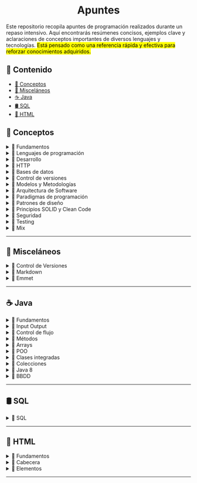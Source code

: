 <h1 align='center'>Apuntes</h1>

Este repositorio recopila apuntes de programación realizados durante un repaso intensivo. Aquí encontrarás resúmenes concisos, ejemplos clave y aclaraciones de conceptos importantes de diversos lenguajes y tecnologías. <mark>Está pensado como una referencia rápida y efectiva para reforzar conocimientos adquiridos.</mark>

<h2>📑 Contenido</h2>

- [🧠 Conceptos](#-conceptos)
- [🧩 Misceláneos](#-misceláneos)
- [☕ Java](#-java)
- [🛢️ SQL](#️-sql)
- [🩻 HTML](#-html)

## 🧠 Conceptos

<!-- Fundamentos -->
<details>
  <summary>📁 Fundamentos</summary>
  <ul>
    <li><a href="https://github.com/unainavarro/apuntes/blob/main/00-conceptos/01-fundamentos/01-introduccion.md">Introducción</a></li>
    <li><a href="https://github.com/unainavarro/apuntes/blob/main/00-conceptos/01-fundamentos/02-variables.md">Variables</a></li>
    <li><a href="https://github.com/unainavarro/apuntes/blob/main/00-conceptos/01-fundamentos/03-tipos_de_datos.md">Tipos de datos</a></li>
    <li><a href="https://github.com/unainavarro/apuntes/blob/main/00-conceptos/01-fundamentos/04-arrays.md">Arrays</a></li>
    <li><a href="https://github.com/unainavarro/apuntes/blob/main/00-conceptos/01-fundamentos/05-funciones.md">Funciones</a></li>
    <li><a href="https://github.com/unainavarro/apuntes/blob/main/00-conceptos/01-fundamentos/06-control_de_flujo.md">Control de flujo</a></li>
    <li><a href="https://github.com/unainavarro/apuntes/blob/main/00-conceptos/01-fundamentos/07-algoritmos.md">Algoritmos</a></li>
    <li><a href="https://github.com/unainavarro/apuntes/blob/main/00-conceptos/01-fundamentos/08-tipos_de_algoritmos.md">Tipos de algoritmos</a></li>
    <li><a href="https://github.com/unainavarro/apuntes/blob/main/00-conceptos/01-fundamentos/09-estructura_de_datos.md">Estructuras de datos</a></li>
  </ul>  
</details>
<!-- [FIN]Fundamentos -->

<!-- Lenguajes de Programación -->
<details>
  <summary>📁 Lenguajes de programación</summary>
  <ul>
    <li><a href="https://github.com/unainavarro/apuntes/blob/main/00-conceptos/02-lenguajes-de-programacion/01-lenguajes_de_programacion.md">Lenguajes de programación</a></li>
    <li><a href="https://github.com/unainavarro/apuntes/blob/main/00-conceptos/02-lenguajes-de-programacion/02-niveles.md">Niveles</a></li>
    <li><a href="https://github.com/unainavarro/apuntes/blob/main/00-conceptos/02-lenguajes-de-programacion/03-tipado.md">Tipado</a></li>
    <li><a href="https://github.com/unainavarro/apuntes/blob/main/00-conceptos/02-lenguajes-de-programacion/04-conversion.md">Conversión</a></li>
    <li><a href="https://github.com/unainavarro/apuntes/blob/main/00-conceptos/02-lenguajes-de-programacion/05-cliente_servidor.md">Cliente y Servidor</a></li>
    <li><a href="https://github.com/unainavarro/apuntes/blob/main/00-conceptos/02-lenguajes-de-programacion/06-entorno_de_desarrollo_integrado.md">Entorno de desarrollo integrado</a></li>
  </ul>  
</details>
<!-- [FIN]Lenguajes de Programación -->

<!-- Desarrollo -->
<details>
  <summary>📁 Desarrollo</summary>
  <ul>
    <li><a href="https://github.com/unainavarro/apuntes/blob/main/00-conceptos/03-desarrollo/01-tipos_de_desarrollo.md">Tipos de desarrollo</a></li>
    <li><a href="https://github.com/unainavarro/apuntes/blob/main/00-conceptos/03-desarrollo/02-areas_de_desarrollo_web.md">Áreas de desarrollo web</a></li>
    <li><a href="https://github.com/unainavarro/apuntes/blob/main/00-conceptos/03-desarrollo/03-navegadores.md">Navegadores</a></li>
    <li><a href="https://github.com/unainavarro/apuntes/blob/main/00-conceptos/03-desarrollo/04-servidores.md">Servidores</a></li>
    <li><a href="https://github.com/unainavarro/apuntes/blob/main/00-conceptos/03-desarrollo/05-cms.md">CMS</a></li>
    <li><a href="https://github.com/unainavarro/apuntes/blob/main/00-conceptos/03-desarrollo/06-frameworks.md">Frameworks</a></li>
    <li><a href="https://github.com/unainavarro/apuntes/blob/main/00-conceptos/03-desarrollo/07-librerias.md">Librerías</a></li>
    <li><a href="https://github.com/unainavarro/apuntes/blob/main/00-conceptos/03-desarrollo/08-stacks.md">Stacks</a></li>
  </ul>  
</details>
<!-- [FIN]Desarrollo -->

<!-- HTTP -->
<details>
  <summary>📁 HTTP</summary>
  <ul>
    <li><a href="https://github.com/unainavarro/apuntes/blob/main/00-conceptos/04-http/01-introduccion.md">Introducción</a></li>
    <li><a href="https://github.com/unainavarro/apuntes/blob/main/00-conceptos/04-http/02-metodos.md">Métodos</a></li>
    <li><a href="https://github.com/unainavarro/apuntes/blob/main/00-conceptos/04-http/03-codigos_de_estado.md">Códigos de estado</a></li>
  </ul>  
</details>
<!-- [FIN]HTTP -->

<!-- Bases de datos -->
<details>
  <summary>📁 Bases de datos</summary>
  <ul>
    <li><a href="https://github.com/unainavarro/apuntes/blob/main/00-conceptos/05-bbdd/01-relacionales.md">Relacionales</a></li>
    <li><a href="https://github.com/unainavarro/apuntes/blob/main/00-conceptos/05-bbdd/02-no_relacionales.md">No-Relacionales</a></li>
    <li><a href="https://github.com/unainavarro/apuntes/blob/main/00-conceptos/05-bbdd/03-fases_de_dise%C3%B1o.md">Fases de diseño</a></li>
    <li><a href="https://github.com/unainavarro/apuntes/blob/main/00-conceptos/05-bbdd/04-procedimientos_almacenados.md">Procedimientos almacenados</a></li>
  </ul>  
</details>
<!-- [FIN]Bases de datos -->

<!-- Control de versiones -->
<details>
  <summary>📁 Control de versiones</summary>
  <ul>
    <li><a href="https://github.com/unainavarro/apuntes/blob/main/00-conceptos/06-control-de-versiones/01-control_de_versiones.md">Control de versiones</a></li>
    <li><a href="https://github.com/unainavarro/apuntes/blob/main/00-conceptos/06-control-de-versiones/02-alojamiento_de_repositorios.md">Alojamiento de repositorios</a></li>
</details>
<!-- [FIN]Control de versiones -->

<!-- Modelos y Metodologías -->
<details>
  <summary>📁 Modelos y Metodologías</summary>
  <ul>
    <li><a href="https://github.com/unainavarro/apuntes/blob/main/00-conceptos/07-Modelos y Metodologias/01-modelos_metodologias.md">Modelos y metodologías</a></li>
    <li><a href="https://github.com/unainavarro/apuntes/blob/main/00-conceptos/07-Modelos%20y%20Metodologias/02-modelo_en_cascada.md">Modelo en cascada</a></li>
    <li><a href="https://github.com/unainavarro/apuntes/blob/main/00-conceptos/07-Modelos%20y%20Metodologias/03-modelo_en_v.md">Modelo en V</a></li>
    <li><a href="https://github.com/unainavarro/apuntes/blob/main/00-conceptos/07-Modelos%20y%20Metodologias/04-modelo_incremental.md">Modelo incremental</a></li>
    <li><a href="https://github.com/unainavarro/apuntes/blob/main/00-conceptos/07-Modelos%20y%20Metodologias/05-modelo_interactivo.md">Modelos interactivo</a></li>
    <li><a href="https://github.com/unainavarro/apuntes/blob/main/00-conceptos/07-Modelos%20y%20Metodologias/06-modelo_espiral.md">Modelo en espiral</a></li>
    <li><a href="https://github.com/unainavarro/apuntes/blob/main/00-conceptos/07-Modelos%20y%20Metodologias/07-agile.md">Agile</a></li>
    <li><a href="https://github.com/unainavarro/apuntes/blob/main/00-conceptos/07-Modelos%20y%20Metodologias/08-scrum.md">Scrum</a></li>
    <li><a href="https://github.com/unainavarro/apuntes/blob/main/00-conceptos/07-Modelos%20y%20Metodologias/09-kanban.md">Kanban</a></li>
    <li><a href="https://github.com/unainavarro/apuntes/blob/main/00-conceptos/07-Modelos%20y%20Metodologias/10-extreme_programming.md">Extreme programming</a></li>
</details>
<!-- [FIN]Modelos y Metodologías -->

<!-- Arquitectura de Software -->
<details>
  <summary>📁 Arquitectura de Software</summary>
  <ul>
    <li><a href="https://github.com/unainavarro/apuntes/blob/main/00-conceptos/08-arquitectura-de-software/01-arquitectura_de_software.md">Arquitectura de software</a></li>
    <li><a href="https://github.com/unainavarro/apuntes/blob/main/00-conceptos/08-arquitectura-de-software/02-modelo_vista_controlador.md">Modelo Vista controlador</a></li>
    <li><a href="https://github.com/unainavarro/apuntes/blob/main/00-conceptos/08-arquitectura-de-software/03-arquitectura_monolitica.md">Arquitectura monolítica</a></li>
    <li><a href="https://github.com/unainavarro/apuntes/blob/main/00-conceptos/08-arquitectura-de-software/04-arquitectura_en_capas.md">Arquitectura en capas</a></li>
    <li><a href="https://github.com/unainavarro/apuntes/blob/main/00-conceptos/08-arquitectura-de-software/05-arquitectura_cliente_servidor.md">Arquitectura cliente servidor</a></li>
    <li><a href="https://github.com/unainavarro/apuntes/blob/main/00-conceptos/08-arquitectura-de-software/06-arquitectura_microservicios.md">Arquitectura microservicios</a></li>
    <li><a href="https://github.com/unainavarro/apuntes/blob/main/00-conceptos/08-arquitectura-de-software/07-arquitectura_soa.md">Arquitectura SOA</a></li>
    <li><a href="https://github.com/unainavarro/apuntes/blob/main/00-conceptos/08-arquitectura-de-software/08-arquitectura_en_n_capas.md">Arquitectura en n capas</a></li>
    <li><a href="https://github.com/unainavarro/apuntes/blob/main/00-conceptos/08-arquitectura-de-software/09-arquitectura_evento_driven.md">Arquitectura evento driven</a></li>
    <li><a href="https://github.com/unainavarro/apuntes/blob/main/00-conceptos/08-arquitectura-de-software/10-arquitectura_capas_hexagonal.md">Arquitectura capas hexagonales</a></li>
    <li><a href="https://github.com/unainavarro/apuntes/blob/main/00-conceptos/08-arquitectura-de-software/11-arquitectura_basada_en_componentes.md">Arquitectura basada en componentes</a></li>
    <li><a href="https://github.com/unainavarro/apuntes/blob/main/00-conceptos/08-arquitectura-de-software/12-arquitectura_en_la_nube.md">Arquitectura en la nube</a></li>
</details>
<!-- [FIN]Arquitectura de Software -->

<!-- Paradigmas de programación -->
<details>
  <summary>📁 Paradigmas de programación</summary>
  <ul>
    <li><a href="https://github.com/unainavarro/apuntes/blob/main/00-conceptos/09-paradigmas-de-programacion/01-imperativa.md">Imperativas</a></li>
    <li><a href="https://github.com/unainavarro/apuntes/blob/main/00-conceptos/09-paradigmas-de-programacion/02-declarativa.md">Declarativa</a></li>
    <li><a href="https://github.com/unainavarro/apuntes/blob/main/00-conceptos/09-paradigmas-de-programacion/03-funcional.md">Funcional</a></li>
    <li><a href="https://github.com/unainavarro/apuntes/blob/main/00-conceptos/09-paradigmas-de-programacion/04-orientada_a_objetos.md">Orientada a objetos</a></li>
    <li><a href="https://github.com/unainavarro/apuntes/blob/main/00-conceptos/09-paradigmas-de-programacion/05-logica.md">Lógica</a></li>
    <li><a href="https://github.com/unainavarro/apuntes/blob/main/00-conceptos/09-paradigmas-de-programacion/06-basada_en_componentes.md">Basada en componentes</a></li>
    <li><a href="https://github.com/unainavarro/apuntes/blob/main/00-conceptos/09-paradigmas-de-programacion/07-concurrente.md">Concurrente</a></li>
    <li><a href="https://github.com/unainavarro/apuntes/blob/main/00-conceptos/09-paradigmas-de-programacion/08-reactiva.md">Reactiva</a></li>
    <li><a href="https://github.com/unainavarro/apuntes/blob/main/00-conceptos/09-paradigmas-de-programacion/09-basada_en_eventos.md">Basada en eventos</a></li>
    <li><a href="https://github.com/unainavarro/apuntes/blob/main/00-conceptos/09-paradigmas-de-programacion/10-aspecto-orientada.md">Aspecto orientada</a></li>
</details>
<!-- [FIN]Paradigmas de programación -->

<!-- Patrones de diseño -->
<details>
  <summary>📁 Patrones de diseño</summary>
  <ul>
    <li><a href="https://github.com/unainavarro/apuntes/blob/main/00-conceptos/10-patrones-de-dise%C3%B1o/01-creacion.md">Creación</a></li>
    <li><a href="https://github.com/unainavarro/apuntes/blob/main/00-conceptos/10-patrones-de-dise%C3%B1o/02-estructurales.md">Estructurales</a></li>
    <li><a href="https://github.com/unainavarro/apuntes/blob/main/00-conceptos/10-patrones-de-dise%C3%B1o/03-comportamiento.md">Comportamiento</a></li>
    <li><a href="https://github.com/unainavarro/apuntes/blob/main/00-conceptos/10-patrones-de-dise%C3%B1o/04-arquitectonicos.md">Arquitectónicos</a></li>
    <li><a href="https://github.com/unainavarro/apuntes/blob/main/00-conceptos/10-patrones-de-dise%C3%B1o/05-concurrencia.md">Concurrencia</a></li>
</details>
<!-- [FIN]Patrones de diseño -->

<!-- Principios SOLID y Clean Code -->
<details>
  <summary>📁 Principios SOLID y Clean Code</summary>
  <ul>
    <li><a href="https://github.com/unainavarro/apuntes/blob/main/00-conceptos/11-principios-solid-clean-code/01-principios_solid.md">Principios SOLID</a></li>
    <li><a href="https://github.com/unainavarro/apuntes/blob/main/00-conceptos/11-principios-solid-clean-code/02-clean_code.md">Clean Code</a></li>
</details>
<!-- [FIN]Principios SOLID y Clean Code -->

<!-- Seguridad -->
<details>
  <summary>📁 Seguridad</summary>
  <ul>
    <li><a href="https://github.com/unainavarro/apuntes/blob/main/00-conceptos/12-seguridad/01-protocolos_de_seguridad.md">Protocolos de seguridad</a></li>
    <li><a href="https://github.com/unainavarro/apuntes/blob/main/00-conceptos/12-seguridad/02-criptografia.md">Criptografía</a></li>
    <li><a href="https://github.com/unainavarro/apuntes/blob/main/00-conceptos/12-seguridad/03-algoritmos.md">Algoritmos</a></li>
</details>
<!-- [FIN]Seguridad -->

<!-- Testing -->
<details>
  <summary>📁 Testing</summary>
  <ul>
    <li><a href="https://github.com/unainavarro/apuntes/blob/main/00-conceptos/13-testing/01-quality_assurance.md">Quality assurance</a></li>
    <li><a href="https://github.com/unainavarro/apuntes/blob/main/00-conceptos/13-testing/02-unitarias.md">Unitarias</a></li>
    <li><a href="https://github.com/unainavarro/apuntes/blob/main/00-conceptos/13-testing/03-integracion.md">Integración</a></li>
    <li><a href="https://github.com/unainavarro/apuntes/blob/main/00-conceptos/13-testing/04-funcionales.md">Funcionales</a></li>
    <li><a href="https://github.com/unainavarro/apuntes/blob/main/00-conceptos/13-testing/05-sistema.md">Sistema</a></li>
    <li><a href="https://github.com/unainavarro/apuntes/blob/main/00-conceptos/13-testing/06-aceptacion.md">Aceptación</a></li>
    <li><a href="https://github.com/unainavarro/apuntes/blob/main/00-conceptos/13-testing/07-regresion.md">Regresión</a></li>
    <li><a href="https://github.com/unainavarro/apuntes/blob/main/00-conceptos/13-testing/08-rendimiento.md">Rendimiento</a></li>
    <li><a href="https://github.com/unainavarro/apuntes/blob/main/00-conceptos/13-testing/09-carga.md">Carga</a></li>
    <li><a href="https://github.com/unainavarro/apuntes/blob/main/00-conceptos/13-testing/10-estres.md">Estrés</a></li>
    <li><a href="https://github.com/unainavarro/apuntes/blob/main/00-conceptos/13-testing/11-usabilidad.md">Usabilidad</a></li>
    <li><a href="https://github.com/unainavarro/apuntes/blob/main/00-conceptos/13-testing/12-seguridad.md">Seguridad</a></li>
    <li><a href="https://github.com/unainavarro/apuntes/blob/main/00-conceptos/13-testing/13-compatibilidad.md">Compatibilidad</a></li>
    <li><a href="https://github.com/unainavarro/apuntes/blob/main/00-conceptos/13-testing/14-interfaz_de_usuario.md">Interfaz de usuario</a></li>
    <li><a href="https://github.com/unainavarro/apuntes/blob/main/00-conceptos/13-testing/15-caja_blanca.md">Caja blanca</a></li>
    <li><a href="https://github.com/unainavarro/apuntes/blob/main/00-conceptos/13-testing/16-caja_negra.md">Caja negra</a></li>
    <li><a href="https://github.com/unainavarro/apuntes/blob/main/00-conceptos/13-testing/17-humo.md">Humo</a></li>
    <li><a href="https://github.com/unainavarro/apuntes/blob/main/00-conceptos/13-testing/18-sanidad.md">Sanidad</a></li>
    <li><a href="https://github.com/unainavarro/apuntes/blob/main/00-conceptos/13-testing/19-instalacion.md">Instalación</a></li>
</details>
<!-- [FIN]Testing -->

<!-- Mix -->
<details>
  <summary>📁 Mix</summary>
  <ul>
    <li><a href="https://github.com/unainavarro/apuntes/blob/main/00-conceptos/14-mix/01-refactorizar.md">Refactorización</a></li>
    <li><a href="https://github.com/unainavarro/apuntes/blob/main/00-conceptos/14-mix/02-depurar.md">Depurar</a></li>
    <li><a href="https://github.com/unainavarro/apuntes/blob/main/00-conceptos/14-mix/03-code_review.md">Code Review</a></li>
    <li><a href="https://github.com/unainavarro/apuntes/blob/main/00-conceptos/14-mix/04-api.md">API</a></li>
    <li><a href="https://github.com/unainavarro/apuntes/blob/main/00-conceptos/14-mix/05-restful.md">REST y RESTful</a></li>
    <li><a href="https://github.com/unainavarro/apuntes/blob/main/00-conceptos/14-mix/06-soap.md">SOAP</a></li>
    <li><a href="https://github.com/unainavarro/apuntes/blob/main/00-conceptos/14-mix/07-contenedores.md">Contenedores</a></li>
    <li><a href="https://github.com/unainavarro/apuntes/blob/main/00-conceptos/14-mix/08-web_service.md">Web Services</a></li>
    <li><a href="https://github.com/unainavarro/apuntes/blob/main/00-conceptos/14-mix/09-json.md">JSON</a></li>
    <li><a href="https://github.com/unainavarro/apuntes/blob/main/00-conceptos/14-mix/10-metadatos.md">Metadatos</a></li>
    <li><a href="https://github.com/unainavarro/apuntes/blob/main/00-conceptos/14-mix/11-hilos.md">Hilos</a></li>
</details>
<!-- [FIN]Mix -->

---

## 🧩 Misceláneos

<!-- Control de Versiones -->
<details>
  <summary>📁 Control de Versiones</summary>
  <ul>
    <li><a href="https://github.com/unainavarro/apuntes/blob/main/01-miscelaneos/01-control-de-versiones/01-introduccion.md">Introducción</a></li>
    <li><a href="https://github.com/unainavarro/apuntes/blob/main/01-miscelaneos/01-control-de-versiones/02-git.md">Git</a></li>
    <li><a href="https://github.com/unainavarro/apuntes/blob/main/01-miscelaneos/01-control-de-versiones/03-github.md">GitHub</a></li>
    <li><a href="https://github.com/unainavarro/apuntes/blob/main/01-miscelaneos/01-control-de-versiones/04-areas_de_trabajo.md">Áreas de trabajo</a></li>
    <li><a href="https://github.com/unainavarro/apuntes/blob/main/01-miscelaneos/01-control-de-versiones/05-repositorios.md">Repositorios</a></li>
    <li><a href="https://github.com/unainavarro/apuntes/blob/main/01-miscelaneos/01-control-de-versiones/06-estados.md">Estados</a></li>
    <li><a href="https://github.com/unainavarro/apuntes/blob/main/01-miscelaneos/01-control-de-versiones/07-commits.md">Commits</a></li>
    <li><a href="https://github.com/unainavarro/apuntes/blob/main/01-miscelaneos/01-control-de-versiones/08-commits_operaciones.md">Commits (Operaciones)</a></li>
    <li><a href="https://github.com/unainavarro/apuntes/blob/main/01-miscelaneos/01-control-de-versiones/09-remoto.md">Remoto</a></li>
    <li><a href="https://github.com/unainavarro/apuntes/blob/main/01-miscelaneos/01-control-de-versiones/10-ramas.md">Ramas</a></li>
    <li><a href="https://github.com/unainavarro/apuntes/blob/main/01-miscelaneos/01-control-de-versiones/11-etiquetas.md">Etiquetas</a></li>
    <li><a href="https://github.com/unainavarro/apuntes/blob/main/01-miscelaneos/01-control-de-versiones/12-versiones.md">Versiones</a></li>
    <li><a href="https://github.com/unainavarro/apuntes/blob/main/01-miscelaneos/01-control-de-versiones/13-gitignore.md">Gitignore</a></li>
    <li><a href="https://github.com/unainavarro/apuntes/blob/main/01-miscelaneos/01-control-de-versiones/14-pull_request.md">Pull Request</a></li>
    <li><a href="https://github.com/unainavarro/apuntes/blob/main/01-miscelaneos/01-control-de-versiones/15-issues_milestone_labels.md">Issues, Milestone y Labels</a></li>
    <li><a href="https://github.com/unainavarro/apuntes/blob/main/01-miscelaneos/01-control-de-versiones/16-forks.md">Forks</a></li>
    <li><a href="https://github.com/unainavarro/apuntes/blob/main/01-miscelaneos/01-control-de-versiones/17-seguridad.md">Seguridad</a></li>
    <li><a href="https://github.com/unainavarro/apuntes/blob/main/01-miscelaneos/01-control-de-versiones/18-conflictos.md">Conflictos</a></li>
    <li><a href="https://github.com/unainavarro/apuntes/blob/main/01-miscelaneos/01-control-de-versiones/19-operaciones_basicas.md">Operaciones Básicas</a></li>
</details>
<!-- [FIN]Control de Versiones -->

<!-- Markdown -->
<details>
  <summary>📁 Markdown</summary>
  <ul>
    <li><a href="https://github.com/unainavarro/apuntes/blob/main/01-miscelaneos/02-markdown/01-markdown.md">Markdown</a></li>
    <li><a href="https://github.com/unainavarro/apuntes/blob/main/01-miscelaneos/02-markdown/02-snippets.md">Snippets</a></li>
</details>
<!-- [FIN]Markdown -->

<!-- Emmet -->
<details>
  <summary>📁 Emmet</summary>
  <ul>
    <li><a href="https://github.com/unainavarro/apuntes/blob/main/01-miscelaneos/03-emmet/01-html.md">HTML</a></li>
    <li><a href="https://github.com/unainavarro/apuntes/blob/main/01-miscelaneos/03-emmet/02-css.md">CSS</a></li>
</details>
<!-- [FIN]Emmet -->

---

## ☕ Java

<!-- Fundamentos -->
<details>
  <summary>📁 Fundamentos</summary>
  <ul>
    <li><a href="https://github.com/unainavarro/apuntes/blob/main/02-java/01-fundamentos/01-introduccion.md">Introducción</a></li>
    <li><a href="https://github.com/unainavarro/apuntes/blob/main/02-java/01-fundamentos/02-instalaciones.md">Instalaciones</a></li>
    <li><a href="https://github.com/unainavarro/apuntes/blob/main/02-java/01-fundamentos/03-glosario.md">Glosario</a></li>
    <li><a href="https://github.com/unainavarro/apuntes/blob/main/02-java/01-fundamentos/04-palabras_reservadas.md">Palabras reservadas</a></li>
    <li><a href="https://github.com/unainavarro/apuntes/blob/main/02-java/01-fundamentos/05-compilacion_ejecucion.md">Compilación y ejecución</a></li>
    <li><a href="https://github.com/unainavarro/apuntes/blob/main/02-java/01-fundamentos/06-entrada_principal.md">Entrada principal</a></li>
    <li><a href="https://github.com/unainavarro/apuntes/blob/main/02-java/01-fundamentos/07-variables.md">Variables</a></li>
    <li><a href="https://github.com/unainavarro/apuntes/blob/main/02-java/01-fundamentos/08-constantes.md">Constantes</a></li>
    <li><a href="https://github.com/unainavarro/apuntes/blob/main/02-java/01-fundamentos/09-tipos_de_datos.md">Tipos de datos</a></li>
    <li><a href="https://github.com/unainavarro/apuntes/blob/main/02-java/01-fundamentos/10-operadores.md">Operadores</a></li>
    <li><a href="https://github.com/unainavarro/apuntes/blob/main/02-java/01-fundamentos/11-comentarios.md">Comentarios</a></li>
    <li><a href="https://github.com/unainavarro/apuntes/blob/main/02-java/01-fundamentos/12-convencion_de_nombres.md">Convención de nombres</a></li>
</details>
<!-- [FIN]Fundamentos -->

<!-- Input Output -->
<details>
  <summary>📁 Input Output</summary>
  <ul>
    <li><a href="https://github.com/unainavarro/apuntes/blob/main/02-java/02-input_output/01-imprimir_datos.md">Imprimir datos</a>
    <li><a href="https://github.com/unainavarro/apuntes/blob/main/02-java/02-input_output/02-scanner.md">Scanner</a>
    <li><a href="https://github.com/unainavarro/apuntes/blob/main/02-java/02-input_output/03-bufferedreader.md">BufferedReader</a>
    <li><a href="https://github.com/unainavarro/apuntes/blob/main/02-java/02-input_output/04-salida_formateada.md">Salida formateada</a>
</details>
<!-- [FIN]Input Output -->

<!-- Control de Flujo -->
<details>
  <summary>📁 Control de flujo</summary>
  <ul>
    <li><a href="https://github.com/unainavarro/apuntes/blob/main/02-java/03-control_de_flujo/01-condicionales.md">Condicionales</a>
    <li><a href="https://github.com/unainavarro/apuntes/blob/main/02-java/03-control_de_flujo/02-bucles.md">Bucles</a>
    <li><a href="https://github.com/unainavarro/apuntes/blob/main/02-java/03-control_de_flujo/03-continue_break.md">Continue y Break</a>
    <li><a href="https://github.com/unainavarro/apuntes/blob/main/02-java/03-control_de_flujo/04-return.md">Return</a>
    <li><a href="https://github.com/unainavarro/apuntes/blob/main/02-java/03-control_de_flujo/05-excepciones.md">Excepciones</a>
</details>
<!-- [FIN]Control de Flujo -->

<!-- Métodos -->
<details>
  <summary>📁 Métodos</summary>
  <ul>
    <li><a href="https://github.com/unainavarro/apuntes/blob/main/02-java/04-metodos/01-metodos.md">Métodos</a>
    <li><a href="https://github.com/unainavarro/apuntes/blob/main/02-java/04-metodos/02-tipos_de_retorno.md">Tipos de retorno</a>
    <li><a href="https://github.com/unainavarro/apuntes/blob/main/02-java/04-metodos/03-parametros.md">Parámetros</a>
    <li><a href="https://github.com/unainavarro/apuntes/blob/main/02-java/04-metodos/04-modificadores_de_acceso.md">Modificadores de acceso</a>
    <li><a href="https://github.com/unainavarro/apuntes/blob/main/02-java/04-metodos/05-this.md">This</a>
    <li><a href="https://github.com/unainavarro/apuntes/blob/main/02-java/04-metodos/06-tipos.md">Tipos</a>
    <li><a href="https://github.com/unainavarro/apuntes/blob/main/02-java/04-metodos/07-sobrecarga.md">Sobrecarga</a>
    <li><a href="https://github.com/unainavarro/apuntes/blob/main/02-java/04-metodos/08-sobrescritura.md">Sobrescritura</a>
</details>
<!-- [FIN]Métodos -->

<!-- Arrays -->
<details>
  <summary>📁 Arrays</summary>
  <ul>
    <li><a href="https://github.com/unainavarro/apuntes/blob/main/02-java/05-arrays/01-arrays.md">Arrays</a>
    <li><a href="https://github.com/unainavarro/apuntes/blob/main/02-java/05-arrays/02-multidimensional.md">Multidimensional</a>
    <li><a href="https://github.com/unainavarro/apuntes/blob/main/02-java/05-arrays/03-clase_array.md">Clase array</a>
    <li><a href="https://github.com/unainavarro/apuntes/blob/main/02-java/05-arrays/04-array_irregulares.md">Array irregulares</a>
    <li><a href="https://github.com/unainavarro/apuntes/blob/main/02-java/05-arrays/05-final.md">Final</a>
</details>
<!-- [FIN]Arrays -->

<!-- POO -->
<details>
  <summary>📁 POO</summary>
  <ul>
    <li><a href="https://github.com/unainavarro/apuntes/blob/main/02-java/06-poo/01-introduccion.md">Introducción</a>
    <li><a href="https://github.com/unainavarro/apuntes/blob/main/02-java/06-poo/02-constructores.md">Constructores</a>
    <li><a href="https://github.com/unainavarro/apuntes/blob/main/02-java/06-poo/02-modificadores_de_acceso.md">Modificadores de acceso</a>
    <li><a href="https://github.com/unainavarro/apuntes/blob/main/02-java/06-poo/03-clases_objetos.md">Clase Objeto</a>
    <li><a href="https://github.com/unainavarro/apuntes/blob/main/02-java/06-poo/04-herencia.md">Herencia</a>
    <li><a href="https://github.com/unainavarro/apuntes/blob/main/02-java/06-poo/05-polimorfismo.md">Polimorfismo</a>
    <li><a href="https://github.com/unainavarro/apuntes/blob/main/02-java/06-poo/06-abstraccion.md">Abstracción</a>
    <li><a href="https://github.com/unainavarro/apuntes/blob/main/02-java/06-poo/07-encapsulacion.md">Encapsulación</a>
    <li><a href="https://github.com/unainavarro/apuntes/blob/main/02-java/06-poo/08-this.md">This</a>
    <li><a href="https://github.com/unainavarro/apuntes/blob/main/02-java/06-poo/09-paquetes.md">Paquetes</a>
</details>
<!-- [FIN]POO -->

<!-- Clases integradas -->
<details>
  <summary>📁 Clases integradas</summary>
  <ul>
    <li><a href="https://github.com/unainavarro/apuntes/blob/main/02-java/07-clases_integradas/01-clases_integradas.md">Clases integradas</a>
    <li><a href="https://github.com/unainavarro/apuntes/blob/main/02-java/07-clases_integradas/02-string.md">String</a>
    <li><a href="https://github.com/unainavarro/apuntes/blob/main/02-java/07-clases_integradas/03-math.md">Math</a>
    <li><a href="https://github.com/unainavarro/apuntes/blob/main/02-java/07-clases_integradas/04-system.md">System</a>
    <li><a href="https://github.com/unainavarro/apuntes/blob/main/02-java/07-clases_integradas/05-old_date.md">Old Date</a>
    <li><a href="https://github.com/unainavarro/apuntes/blob/main/02-java/07-clases_integradas/06-file.md">File</a>
</details>
<!-- [FIN]Clases integradas -->

<!-- Colecciones -->
<details>
  <summary>📁 Colecciones</summary>
  <ul>
    <li>
      <details>
        <summary>📁 Listas</summary>
        <ul>
          <li><a href="https://github.com/unainavarro/apuntes/blob/main/02-java/08-colecciones/01-listas/01-arraylist.md">Array list</a></li>
          <li><a href="https://github.com/unainavarro/apuntes/blob/main/02-java/08-colecciones/01-listas/02-linkedlist.md">Linked list</a></li>
          <li><a href="https://github.com/unainavarro/apuntes/blob/main/02-java/08-colecciones/01-listas/03-vector.md">Vector</a></li>
          <li><a href="https://github.com/unainavarro/apuntes/blob/main/02-java/08-colecciones/01-listas/04-stack.md">Stack</a></li>
        </ul>
      </details>
    </li>
    <li>
      <details>
        <summary>📁 Conjuntos</summary>
        <ul>
          <li><a href="https://github.com/unainavarro/apuntes/blob/main/02-java/08-colecciones/02-conjuntos/01-set.md">Set</a></li>
          <li><a href="https://github.com/unainavarro/apuntes/blob/main/02-java/08-colecciones/02-conjuntos/02-hashset.md">HashSet</a></li>
          <li><a href="https://github.com/unainavarro/apuntes/blob/main/02-java/08-colecciones/02-conjuntos/03-linkedhashset.md">LinkedHashSet</a></li>
          <li><a href="https://github.com/unainavarro/apuntes/blob/main/02-java/08-colecciones/02-conjuntos/04-treeset.md">TreeSet</a></li>
        </ul>
      </details>
    </li>
    <li>
      <details>
        <summary>📁 Mapas</summary>
        <ul>
          <li><a href="https://github.com/unainavarro/apuntes/blob/main/02-java/08-colecciones/03-mapas/01-map.md">Map</a></li>
          <li><a href="https://github.com/unainavarro/apuntes/blob/main/02-java/08-colecciones/03-mapas/02-hashmap.md">HashMap</a></li>
          <li><a href="https://github.com/unainavarro/apuntes/blob/main/02-java/08-colecciones/03-mapas/03-linkedhashmap.md">LinkedHashMap</a></li>
          <li><a href="https://github.com/unainavarro/apuntes/blob/main/02-java/08-colecciones/03-mapas/04-treemap.md">TreeMap</a></li>
        </ul>
      </details>
    </li>
    <li>
      <details>
        <summary>📁 Colas</summary>
        <ul>
          <li><a href="https://github.com/unainavarro/apuntes/blob/main/02-java/08-colecciones/04-colas/01-queue.md">Queue</a></li>
          <li><a href="https://github.com/unainavarro/apuntes/blob/main/02-java/08-colecciones/04-colas/02-priorityqueue.md">PriorityQueue</a></li>
          <li><a href="https://github.com/unainavarro/apuntes/blob/main/02-java/08-colecciones/04-colas/03-arraydeque.md">ArrayDeque</a></li>
        </ul>
      </details>
    </li>
    <li>
      <details>
        <summary>📁 Colecciones Sincronizadas</summary>
        <ul>
          <li><a href="https://github.com/unainavarro/apuntes/blob/main/02-java/08-colecciones/05-colecciones_sincronizadas/01-collections_synchronizedlist.md">Collections synchronizedList</a></li>
          <li><a href="https://github.com/unainavarro/apuntes/blob/main/02-java/08-colecciones/05-colecciones_sincronizadas/02-collections_synchronizedset.md">Collections synchronizedSet</a></li>
          <li><a href="https://github.com/unainavarro/apuntes/blob/main/02-java/08-colecciones/05-colecciones_sincronizadas/03-collections_synchronizedmap.md">Collections synchronizedMap</a></li>
        </ul>
      </details>
    </li>
    <li>
      <details>
        <summary>📁 Otros</summary>
        <ul>
          <li><a href="https://github.com/unainavarro/apuntes/blob/main/02-java/08-colecciones/06-otros/01-bitset.md">BitSet</a></li>
          <li><a href="https://github.com/unainavarro/apuntes/blob/main/02-java/08-colecciones/06-otros/02-enumset.md">EnumSet</a></li>
        </ul>
      </details>
    </li>
  </ul>
</details>
<!-- [FIN]Colecciones -->

<!-- Java 8 -->
<details>
  <summary>📁 Java 8</summary>
  <ul>
    <li><a href="https://github.com/unainavarro/apuntes/blob/main/02-java/09-java_8/01-expresiones_lambda.md">Expresiones Lambda</a></li>
    <li><a href="https://github.com/unainavarro/apuntes/blob/main/02-java/09-java_8/02-stream_api.md">Stream API</a></li>
    <li><a href="https://github.com/unainavarro/apuntes/blob/main/02-java/09-java_8/03-fecha_api.md">Fecha API</a></li>
    <li><a href="https://github.com/unainavarro/apuntes/blob/main/02-java/09-java_8/04-interfaces.md">Interfaces</a></li>
    <li><a href="https://github.com/unainavarro/apuntes/blob/main/02-java/09-java_8/05-anotaciones.md">Anotaciones</a></li>
    <li><a href="https://github.com/unainavarro/apuntes/blob/main/02-java/09-java_8/06-string_joiner.md">String  Joiner</a></li>
</details>
<!-- [FIN]Java 8 -->

<!-- BBDD -->
<details>
  <summary>📁 BBDD</summary>
  <ul>
    <li><a href="https://github.com/unainavarro/apuntes/blob/main/02-java/10-bbdd/01-jdbc.md">JDBC</a></li>
    <li><a href="https://github.com/unainavarro/apuntes/blob/main/02-java/10-bbdd/02-jdbc_poo.md">JDBC POO</a></li>
    <li><a href="https://github.com/unainavarro/apuntes/blob/main/02-java/10-bbdd/03-jdbc_pool.md">JDBC Pool</a></li>
</details>
<!-- [FIN]BBDD -->

---

## 🛢️ SQL

<!-- SQL -->
<details>
  <summary>📁 SQL</summary>
  <ul>
    <li><a href="https://github.com/unainavarro/apuntes/blob/main/03-sql/01-introduccion.md">Introducción</a></li>
    <li><a href="https://github.com/unainavarro/apuntes/blob/main/03-sql/02-sintaxis_basica.md">Sintaxis básica</a></li>
    <li><a href="https://github.com/unainavarro/apuntes/blob/main/03-sql/03-lenguaje_de_definicion_de_datos.md">Lenguaje de definición de datos</a></li>
    <li><a href="https://github.com/unainavarro/apuntes/blob/main/03-sql/04-lenguaje_de_manipulacion_de_datos.md">Lenguaje de manipulación de datos</a></li>
    <li><a href="https://github.com/unainavarro/apuntes/blob/main/03-sql/05-consultas_agregadas.md">Consultas agregadas</a></li>
    <li><a href="https://github.com/unainavarro/apuntes/blob/main/03-sql/06-restricciones_de_datos.md">Restricciones de datos</a></li>
    <li><a href="https://github.com/unainavarro/apuntes/blob/main/03-sql/07-consultas_de_union.md">Consultas de union</a></li>
    <li><a href="https://github.com/unainavarro/apuntes/blob/main/03-sql/08-sub_consultas.md">Sub consultas</a></li>
    <li><a href="https://github.com/unainavarro/apuntes/blob/main/03-sql/09-funciones_avanzadas.md">Funciones avanzadas</a></li>
    <li><a href="https://github.com/unainavarro/apuntes/blob/main/03-sql/10-vistas.md">Vistas</a></li>
    <li><a href="https://github.com/unainavarro/apuntes/blob/main/03-sql/11-indices.md">Indices</a></li>
    <li><a href="https://github.com/unainavarro/apuntes/blob/main/03-sql/12-transacciones.md">Transacciones</a></li>
    <li><a href="https://github.com/unainavarro/apuntes/blob/main/03-sql/13-optimizacion.md">Optimización</a></li>
    <li><a href="https://github.com/unainavarro/apuntes/blob/main/03-sql/14-conceptos_avanzados.md">Conceptos avanzados</a></li>
</details>
<!-- [FIN]SQL -->

---

 ## 🩻 HTML

<!-- Fundamentos -->
<details>
  <summary>📁 Fundamentos</summary>
  <ul>
    <li><a href="https://github.com/unainavarro/apuntes/blob/main/04-html/01-fundamentos/01-introduccion.md">Introducción</a></li>
    <li><a href="https://github.com/unainavarro/apuntes/blob/main/04-html/01-fundamentos/02-elementos.md">Elementos</a></li>
    <li><a href="https://github.com/unainavarro/apuntes/blob/main/04-html/01-fundamentos/03-etiquetas.md">Etiquetas</a></li>
    <li><a href="https://github.com/unainavarro/apuntes/blob/main/04-html/01-fundamentos/04-atributos.md">Atributos</a></li>
    <li><a href="https://github.com/unainavarro/apuntes/blob/main/04-html/01-fundamentos/05-comportamiento.md">Comportamiento</a></li>
</details>
<!-- [FIN]Fundamentos -->

<!-- Cabecera -->
<details>
  <summary>📁 Cabecera</summary>
  <ul>
    <li><a href="https://github.com/unainavarro/apuntes/blob/main/04-html/02-cabecera/01-head.md">Head</a></li>
    <li><a href="https://github.com/unainavarro/apuntes/blob/main/04-html/02-cabecera/02-meta.md">Meta</a></li>
    <li><a href="https://github.com/unainavarro/apuntes/blob/main/04-html/02-cabecera/03-link.md">Link</a></li>
    <li><a href="https://github.com/unainavarro/apuntes/blob/main/04-html/02-cabecera/04-script.md">Script</a></li>
    <li><a href="https://github.com/unainavarro/apuntes/blob/main/04-html/02-cabecera/05-favicon.md">FavIcon</a></li>
</details>
<!-- [FIN]Cabecera -->

<!-- Elementos -->
<details>
  <summary>📁 Elementos</summary>
  <ul>
    <li><a href="https://github.com/unainavarro/apuntes/blob/main/04-html/03-elementos/01-semanticos.md">Semánticos</a></li>
    <li><a href="https://github.com/unainavarro/apuntes/blob/main/04-html/03-elementos/02-textos.md">Textos</a></li>
    <li><a href="https://github.com/unainavarro/apuntes/blob/main/04-html/03-elementos/03-enlaces.md">Enlaces</a></li>
    <li><a href="https://github.com/unainavarro/apuntes/blob/main/04-html/03-elementos/04-listas.md">Listas</a></li>
    <li><a href="https://github.com/unainavarro/apuntes/blob/main/04-html/03-elementos/05-tablas.md">Tablas</a></li>
    <li><a href="https://github.com/unainavarro/apuntes/blob/main/04-html/03-elementos/06-formularios.md">Formularios</a></li>
    <li><a href="https://github.com/unainavarro/apuntes/blob/main/04-html/03-elementos/07-imagenes.md">Imágenes</a></li>
    <li><a href="https://github.com/unainavarro/apuntes/blob/main/04-html/03-elementos/08-audio_video.md">Audio y Video</a></li>
    <li><a href="https://github.com/unainavarro/apuntes/blob/main/04-html/03-elementos/09-objetos_externos.md">Objetos externos</a></li>
    <li><a href="https://github.com/unainavarro/apuntes/blob/main/04-html/03-elementos/10-map.md">Map</a></li>
    <li><a href="https://github.com/unainavarro/apuntes/blob/main/04-html/03-elementos/11-etiquetas_interactivas.md">Etiquetas interactivas</a></li>
    <li><a href="https://github.com/unainavarro/apuntes/blob/main/04-html/03-elementos/12-templates.md">Templates</a></li>
</details>
<!-- [FIN]Elementos -->

---

<!-- ## 🎨 CSS

---

## 🚀 JavaScript

---

## 🔒 TypeScript

---

## 🌱 NodeJs

--- -->
